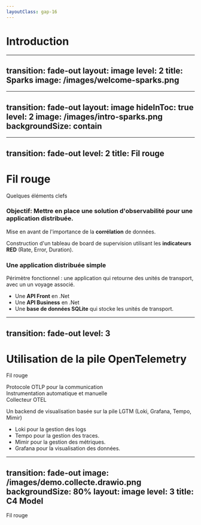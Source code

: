 ```yaml
---
layoutClass: gap-16
---
```


# Introduction

<Toc columns="1" min-depth="2" max-depth="3" mode="onlySiblings" />


---
transition: fade-out
layout: image
level: 2
title: Sparks
image: /images/welcome-sparks.png
---

<Onea class="absolute left-10 bottom-5"/>

---
transition: fade-out
layout: image
hideInToc: true
level: 2
image: /images/intro-sparks.png
backgroundSize: contain
---


---
transition: fade-out
level: 2
title: Fil rouge 
---

# Fil rouge 
Quelques éléments clefs

<h3 class="mb-2">Objectif: Mettre en place une solution d'observabilité pour une application distribuée.</h3>
 
Mise en avant de l'importance de la <b>corrélation</b> de données.  

Construction d'un tableau de board de supervision utilisant les <b>indicateurs RED</b> (Rate, Error, Duration).

<h3>Une application distribuée simple</h3>

Périmètre fonctionnel : une application qui retourne des unités de transport, avec un un voyage associé.
   
- Une <b>API Front</b> en .Net  
- Une <b>API Business</b> en .Net  
- Une <b>base de données SQLite</b> qui stocke les unités de transport.  


<Onea class="absolute left-10 bottom-5"/>

---
transition: fade-out
level: 3
---

# Utilisation de la pile OpenTelemetry

<p class="absolute right-5 top-5 text-3xl"> Fil rouge </p> 


Protocole OTLP pour la communication  
Instrumentation automatique et manuelle   
Collecteur OTEL  
   
Un backend de visualisation basée sur la pile LGTM (Loki, Grafana, Tempo, Mimir)
  - Loki pour la gestion des logs 
  - Tempo pour la gestion des traces.
  - Mimir pour la gestion des métriques.
  - Grafana pour la visualisation des données.


---
transition: fade-out
image: /images/demo.collecte.drawio.png
backgroundSize: 80%
layout: image
level: 3
title: C4 Model
---
<p class="absolute right-5 top-5 text-3xl"> Fil rouge </p> 

<!--
Démo
-->